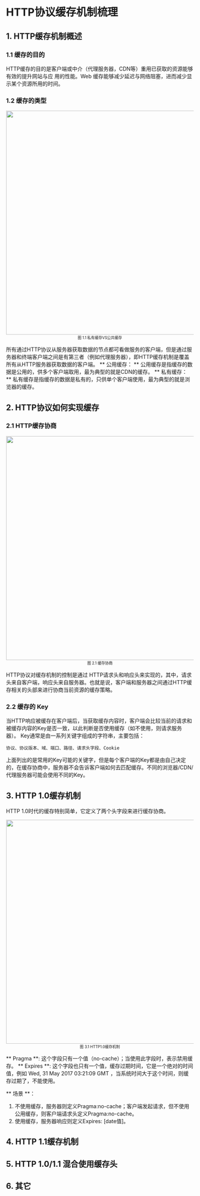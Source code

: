 # HTTP协议缓存机制梳理
## 1. HTTP缓存机制概述
### 1.1 缓存的目的
HTTP缓存的目的是客户端或中介（代理服务器，CDN等）重用已获取的资源能够有效的提升网站与应
用的性能。Web 缓存能够减少延迟与网络阻塞，进而减少显示某个资源所用的时间。
### 1.2 缓存的类型

<center>
<img src="https://blog-down.github.io/post_md/TCP_IP/HTTP_Cache/private_public_cache.png" style="width:600px;" />
<text style="font-size:x-small">图 1.1 私有缓存VS公共缓存</text>
</center>

所有通过HTTP协议从服务器获取数据的节点都可看做服务的客户端，但是通过服务器和终端客户端之间是有第三者（例如代理服务器），即HTTP缓存机制是覆盖所有从HTTP服务器获取数据的客户端。
** 公用缓存： **
公用缓存是指缓存的数据是公用的，供多个客户端取用，最为典型的就是CDN的缓存。
** 私有缓存： **
私有缓存是指缓存的数据是私有的，只供单个客户端使用，最为典型的就是浏览器的缓存。
## 2. HTTP协议如何实现缓存
### 2.1 HTTP缓存协商

<center>
<img src="https://blog-down.github.io/post_md/TCP_IP/HTTP_Cache/http_cache_talk.png" style="width:600px;" />
<text style="font-size:x-small">图 2.1 缓存协商</text>
</center>

HTTP协议对缓存机制的控制是通过 HTTP请求头和响应头来实现的，其中，请求头来自客户端，响应头来自服务器。也就是说，客户端和服务器之间通过HTTP缓存相关的头部来进行协商当前资源的缓存策略。
### 2.2 缓存的 Key
当HTTP响应被缓存在客户端后，当获取缓存内容时，客户端会比较当前的请求和被缓存内容的Key是否一致，以此判断是否使用缓存（如不使用，则请求服务器）。
Key通常是由一系列关键字组成的字符串，主要包括：
```
协议、协议版本、域、端口、路径、请求头字段、Cookie
```
上面列出的是常用的Key可能的关键字，但是每个客户端的Key都是由自己决定的，在缓存协商中，服务器不会告诉客户端如何去匹配缓存。不同的浏览器/CDN/代理服务器可能会使用不同的Key。
## 3. HTTP 1.0缓存机制
HTTP 1.0时代的缓存特别简单，它定义了两个头字段来进行缓存协商。

<center>
<img src="https://blog-down.github.io/post_md/TCP_IP/HTTP_Cache/http1.0_cache.png" style="width:600px;" />
<text style="font-size:x-small">图 3.1 HTTP1.0缓存机制</text>
</center>

** Pragma **: 这个字段只有一个值（no-cache）；当使用此字段时，表示禁用缓存。
** Expires **: 这个字段也只有一个值，缓存过期时间，它是一个绝对的时间值，例如 Wed, 31 May 2017 03:21:09 GMT ，当系统时间大于这个时间，则缓存过期了，不能使用。

** 场景 **：
1. 不使用缓存，服务器则定义Pragma:no-cache；客户端发起请求，但不使用公用缓存，则客户端请求头定义Pragma:no-cache。
2. 使用缓存，服务器响应则定义Expires: [date值]。

## 4. HTTP 1.1缓存机制


## 5. HTTP 1.0/1.1 混合使用缓存头

## 6. 其它






<style>
body {
margin:0px 18% 10px 18%;
min-width:500px;
}
</style>